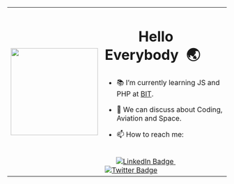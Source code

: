 <table>
  <tr>
    <td><div id="header" align="left">
  <img src="https://media2.giphy.com/media/1sgetPM00wWqJpVUTl/200w.webp?cid=ecf05e47fv3lfr0hdo0hhttfbaaxl30sp5d9bpk3hmiy961h&rid=200w.webp&ct=s" width="200"/>
</div></td>
    <td><h1>&nbsp; &nbsp; &nbsp; &nbsp; &nbsp;Hello Everybody &nbsp;🌏 </h1>

- 📚 I’m currently learning JS and PHP at <a href="https://bit.lt/">BIT</a>.
- 💬 We can discuss about Coding, Aviation and Space. 

- 📫 How to reach me: 
<br>
<div id="badges">&nbsp; &nbsp; &nbsp;
  <a href="https://www.linkedin.com/in/marius-dadurka/">
    <img src="https://img.shields.io/badge/LinkedIn-blue?style=for-the-badge&logo=linkedin&logoColor=white" alt="LinkedIn Badge"/>
  </a> &nbsp; &nbsp;
  <a href="https://twitter.com/mdadurka">
    <img src="https://img.shields.io/badge/Twitter-blue?style=for-the-badge&logo=twitter&logoColor=white" alt="Twitter Badge"/>
  </a>
</div></td>
  </tr>






<!--
**MariusKuria/MariusKuria** is a ✨ _special_ ✨ repository because its `README.md` (this file) appears on your GitHub profile.

Here are some ideas to get you started:

- 🔭 I’m currently working on ...

- 👯 I’m looking to collaborate on ...
- 🤔 I’m looking for help with ...
- 💬 Ask me about ...

- 😄 Pronouns: ...
- ⚡ Fun fact: ...
-->
